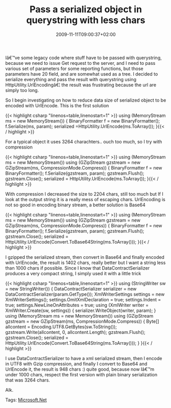 ﻿---
title: "Pass a serialized object in querystring with less chars"
description: ""
date: 2009-11-11T09:00:37+02:00
draft: false
tags: [Net]
categories: [NET framework]
---
Iâ€™ve some legacy code where stuff have to be passed with querystring, because we need to issue Get request to the server, and I need to pass various set of parameters for some reporting functions, but those parameters have 20 field, and are somewhat used as a tree. I decided to serialize everything and pass the result with querystring using HttpUtility.UrlEncodingâ€¦ the result was frustrating because the url are simply too long.

So I begin investigating on how to reduce data size of serialized object to be encoded with UrlEncode. This is the first solution

{{< highlight csharp "linenos=table,linenostart=1" >}}
using (MemoryStream ms = new MemoryStream())
{
    BinaryFormatter f = new BinaryFormatter();
    f.Serialize(ms, param);
    serialized =HttpUtility.UrlEncode(ms.ToArray());
}{{< / highlight >}}

<!-- Code inserted with Steve Dunn's Windows Live Writer Code Formatter Plugin.  http://dunnhq.com -->

For a typical object it uses 3264 charachters.. ouch too much, so I try with compression

{{< highlight csharp "linenos=table,linenostart=1" >}}
using (MemoryStream ms = new MemoryStream())
using (GZipStream gzstream = new GZipStream(ms, CompressionMode.Compress))
{
    BinaryFormatter f = new BinaryFormatter();
    f.Serialize(gzstream, param);
    gzstream.Flush();
    gzstream.Close();
    serialized = HttpUtility.UrlEncode(ms.ToArray());
}{{< / highlight >}}

<!-- Code inserted with Steve Dunn's Windows Live Writer Code Formatter Plugin.  http://dunnhq.com -->

With compression I decreased the size to 2204 chars, still too much but If I look at the output string it is a really mess of escaping chars. UrlEncoding is not so good in encoding binary stream, a better solution is Base64

{{< highlight csharp "linenos=table,linenostart=1" >}}
using (MemoryStream ms = new MemoryStream())
using (GZipStream gzstream = new GZipStream(ms, CompressionMode.Compress))
{
    BinaryFormatter f = new BinaryFormatter();
    f.Serialize(gzstream, param);
    gzstream.Flush();
    gzstream.Close();
    serialized = HttpUtility.UrlEncode(Convert.ToBase64String(ms.ToArray()));
}{{< / highlight >}}

<!-- Code inserted with Steve Dunn's Windows Live Writer Code Formatter Plugin.  http://dunnhq.com -->

I gzipped the serialized stream, then convert in Base64 and finally encoded with UrlEncode, the result is 1402 chars, really better but I want a string less than 1000 chars if possible. Since I know that DataContractSerializer produces a very compact string, I simply used it with a little trick

{{< highlight csharp "linenos=table,linenostart=1" >}}
using (StringWriter sw = new StringWriter())
{
    DataContractSerializer serializer = new DataContractSerializer(param.GetType());
    XmlWriterSettings settings = new XmlWriterSettings();
    settings.OmitXmlDeclaration = true;
    settings.Indent = true;
    settings.NewLineOnAttributes = true;
    using (XmlWriter writer = XmlWriter.Create(sw, settings))
    {
        serializer.WriteObject(writer, param);
    }
    using (MemoryStream ms = new MemoryStream())
    using (GZipStream gzstream = new GZipStream(ms, CompressionMode.Compress))
    {
        Byte[] allcontent = Encoding.UTF8.GetBytes(sw.ToString());
        gzstream.Write(allcontent, 0, allcontent.Length);
        gzstream.Flush();
        gzstream.Close();
        serialized = HttpUtility.UrlEncode(Convert.ToBase64String(ms.ToArray()));
    }
}{{< / highlight >}}

<!-- Code inserted with Steve Dunn's Windows Live Writer Code Formatter Plugin.  http://dunnhq.com -->

I use DataContractSerializer to have a xml serialized stream, then I encode in UTF8 with Gzip compression, and finally I convert to Base64 and UrlEncode it, the result is 948 chars :) quite good, because now Iâ€™m under 1000 chars, respect the first version with plain binary serialization that was 3264 chars.

Alk.

Tags: [Microsoft.Net](http://technorati.com/tag/Microsoft.Net)
